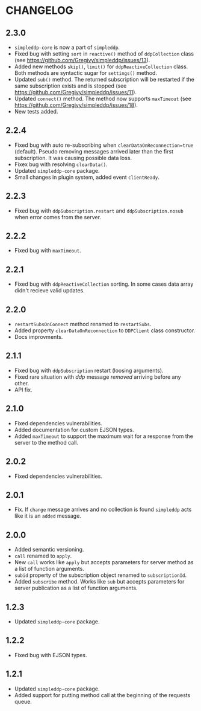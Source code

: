 # CHANGELOG

## 2.3.0

* `simpleddp-core` is now a part of `simpleddp`.
* Fixed bug with setting `sort` in `reactive()` method of `ddpCollection` class (see https://github.com/Gregivy/simpleddp/issues/13).
* Added new methods `skip()`, `limit()` for `ddpReactiveCollection` class. Both methods are syntactic sugar for `settings()` method.
* Updated `sub()` method. The returned subscription will be restarted if the same subscription exists and is stopped (see https://github.com/Gregivy/simpleddp/issues/11).
* Updated `connect()` method. The method now supports `maxTimeout` (see https://github.com/Gregivy/simpleddp/issues/18).
* New tests added.

## 2.2.4

* Fixed bug with auto re-subscribing when `clearDataOnReconnection=true` (default).
  Pseudo removing messages arrived later than the first subscription. It was causing
  possible data loss.
* Fixex bug with resolving `clearData()`.
* Updated `simpleddp-core` package.
* Small changes in plugin system, added event `clientReady`.

## 2.2.3

* Fixed bug with `ddpSubscription.restart` and `ddpSubscription.nosub` when error comes from the server.

## 2.2.2

* Fixed bug with `maxTimeout`.

## 2.2.1

* Fixed bug with `ddpReactiveCollection` sorting. In some cases data array didn't recieve valid updates.

## 2.2.0

* `restartSubsOnConnect` method renamed to `restartSubs`.
* Added property `clearDataOnReconnection` to `DDPClient` class constructor.
* Docs improvments.

## 2.1.1

* Fixed bug with `ddpSubscription` restart (loosing arguments).
* Fixed rare situation with *ddp* message *removed* arriving before any other.
* API fix.

## 2.1.0

* Fixed dependencies vulnerabilities.
* Added documentation for custom EJSON types.
* Added `maxTimeout` to support the maximum wait for a response from the server to the method call.

## 2.0.2

* Fixed dependencies vulnerabilities.

## 2.0.1

* Fix. If `change` message arrives and no collection is found `simpleddp` acts like it is an `added` message.

## 2.0.0

* Added semantic versioning.
* `call` renamed to `apply`.
* New `call` works like `apply` but accepts parameters for server method as a list of function arguments.
* `subid` property of the subscription object renamed to `subscriptionId`.
* Added `subscribe` method. Works like `sub` but accepts parameters for server publication as a list of function arguments.

## 1.2.3

* Updated `simpleddp-core` package.

## 1.2.2

* Fixed bug with EJSON types.

## 1.2.1

* Updated `simpleddp-core` package.
* Added support for putting method call at the beginning of the requests queue.
